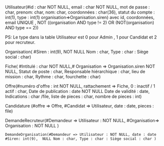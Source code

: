 Utilisateur(#id : char NOT NULL, email : char NOT NULL, mot de passe : char, prenom: char, nom: char, coordonnées : char(36), statut du compte : int(1), type : int(1) organisation=>Organisation.siren) avec id, coordonnées, email UNIQUE , NOT ((organisation AND type != 2) OR (NOT(organisation) AND type == 2))

PS: Le type  dans la table Utilisateur est 0 pour Admin , 1 pour Candidat et 2 pour recruteur.

Organisation( #Siren : int(9), NOT NULL Nom : char, Type : char : Siège social : char)

Fiche( #Intitulé : char NOT NULL,# Organisation => Organisation.siren NOT NULL, Statut de poste : char, Responsable hiérarchique : char, lieu de mission : char, Rythme : char, fourchette : char)

Offre(#numéro d'offre : int NOT NULL, rattachement => Fiche, 0 : inactif / 1 actif : char, Date de publication : date NOT NULL  Date de validité : date, Indications : char /file, liste de pieces : char, nombre de pieces : int)

Candidature (#offre => Offre, #Candidat => Utilisateur, date : date, pieces : file)

DemandeRecruteur(#Demandeur => Utilisateur : NOT NULL,  #Organisation=> Organisation : NOT NULL )

    DemandeOrganisation(#Demandeur => Utilisateur : NOT NULL, date : date #Siren: int(9),  NULL Nom : char, Type : char : Siège social : char ) 